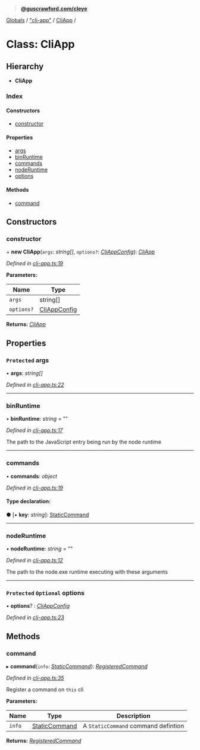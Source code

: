 > **[@guscrawford.com/cleye](../README.md)**

[Globals](../globals.md) / ["cli-app"](../modules/_cli_app_.md) / [CliApp](_cli_app_.cliapp.md) /

# Class: CliApp

## Hierarchy

* **CliApp**

### Index

#### Constructors

* [constructor](_cli_app_.cliapp.md#constructor)

#### Properties

* [args](_cli_app_.cliapp.md#protected-args)
* [binRuntime](_cli_app_.cliapp.md#binruntime)
* [commands](_cli_app_.cliapp.md#commands)
* [nodeRuntime](_cli_app_.cliapp.md#noderuntime)
* [options](_cli_app_.cliapp.md#protected-optional-options)

#### Methods

* [command](_cli_app_.cliapp.md#command)

## Constructors

###  constructor

\+ **new CliApp**(`args`: *string[]*, `options?`: *[CliAppConfig](../interfaces/_cli_app_.cliappconfig.md)*): *[CliApp](_cli_app_.cliapp.md)*

*Defined in [cli-app.ts:19](https://github.com/guscrawford-com/cleye/blob/c919695/src/cli-app.ts#L19)*

**Parameters:**

Name | Type |
------ | ------ |
`args` | string[] |
`options?` | [CliAppConfig](../interfaces/_cli_app_.cliappconfig.md) |

**Returns:** *[CliApp](_cli_app_.cliapp.md)*

## Properties

### `Protected` args

• **args**: *string[]*

*Defined in [cli-app.ts:22](https://github.com/guscrawford-com/cleye/blob/c919695/src/cli-app.ts#L22)*

___

###  binRuntime

• **binRuntime**: *string* = ""

*Defined in [cli-app.ts:17](https://github.com/guscrawford-com/cleye/blob/c919695/src/cli-app.ts#L17)*

The path to the JavaScript entry being run by the node runtime

___

###  commands

• **commands**: *object*

*Defined in [cli-app.ts:19](https://github.com/guscrawford-com/cleye/blob/c919695/src/cli-app.ts#L19)*

#### Type declaration:

● \[▪ **key**: *string*\]: [StaticCommand](../interfaces/_models_command_interface_.staticcommand.md)

___

###  nodeRuntime

• **nodeRuntime**: *string* = ""

*Defined in [cli-app.ts:12](https://github.com/guscrawford-com/cleye/blob/c919695/src/cli-app.ts#L12)*

The path to the node.exe runtime executing with these arguments

___

### `Protected` `Optional` options

• **options**? : *[CliAppConfig](../interfaces/_cli_app_.cliappconfig.md)*

*Defined in [cli-app.ts:23](https://github.com/guscrawford-com/cleye/blob/c919695/src/cli-app.ts#L23)*

## Methods

###  command

▸ **command**(`info`: *[StaticCommand](../interfaces/_models_command_interface_.staticcommand.md)*): *[RegisteredCommand](_registered_command_.registeredcommand.md)*

*Defined in [cli-app.ts:35](https://github.com/guscrawford-com/cleye/blob/c919695/src/cli-app.ts#L35)*

Register a command on `this` cli

**Parameters:**

Name | Type | Description |
------ | ------ | ------ |
`info` | [StaticCommand](../interfaces/_models_command_interface_.staticcommand.md) | A `StaticCommand` command defintion  |

**Returns:** *[RegisteredCommand](_registered_command_.registeredcommand.md)*